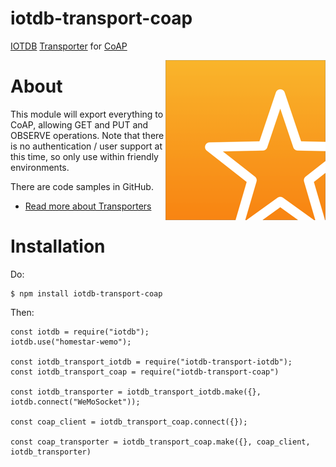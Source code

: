# iotdb-transport-coap
[IOTDB](https://github.com/dpjanes/node-iotdb) 
[Transporter](https://github.com/dpjanes/node-iotdb/blob/master/docs/transporters.md)
for
[CoAP](http://coap.technology/)

<img src="https://raw.githubusercontent.com/dpjanes/iotdb-homestar/master/docs/HomeStar.png" align="right" />

# About

This module will export everything to CoAP, allowing GET and PUT and OBSERVE operations.
Note that there is no authentication / user support at this time, so only
use within friendly environments.

There are code samples in GitHub.

* [Read more about Transporters](https://github.com/dpjanes/node-iotdb/blob/master/docs/transporters.md)

# Installation

Do:

    $ npm install iotdb-transport-coap

Then:

    const iotdb = require("iotdb");
    iotdb.use("homestar-wemo");

    const iotdb_transport_iotdb = require("iotdb-transport-iotdb");
    const iotdb_transport_coap = require("iotdb-transport-coap")

    const iotdb_transporter = iotdb_transport_iotdb.make({}, iotdb.connect("WeMoSocket"));

    const coap_client = iotdb_transport_coap.connect({});

    const coap_transporter = iotdb_transport_coap.make({}, coap_client, iotdb_transporter)
